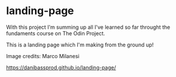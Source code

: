 # landing-page

With this project I'm summing up all I've learned so far throught the fundaments course on The Odin Project.

This is a landing page which I'm making from the ground up!

Image credits: Marco Milanesi

https://danibassprod.github.io/landing-page/
